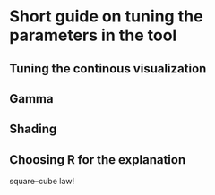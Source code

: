 # Short guide on tuning the parameters in the tool

## Tuning the continous visualization

## Gamma

## Shading

## Choosing R for the explanation

square–cube law!